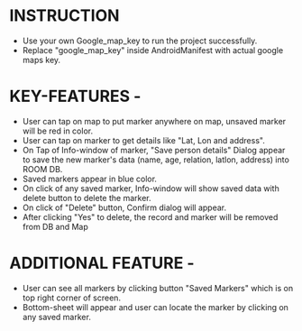 
# INSTRUCTION

- Use your own Google_map_key to run the project successfully.
- Replace "google_map_key" inside AndroidManifest with actual google maps key.


# KEY-FEATURES -

- User can tap on map to put marker anywhere on map, unsaved marker will be red in color.
- User can tap on marker to get details like "Lat, Lon and address".
- On Tap of Info-window of marker, "Save person details" Dialog appear to save the new marker's data (name, age, relation, latlon, address) into ROOM DB.
- Saved markers appear in blue color.
- On click of any saved marker, Info-window will show saved data with delete button to delete the marker.
- On click of "Delete" button, Confirm dialog will appear.
- After clicking "Yes" to delete, the record and marker will be removed from DB and Map


# ADDITIONAL FEATURE -

- User can see all markers by clicking button "Saved Markers" which is on top right corner of screen.
- Bottom-sheet will appear and user can locate the marker by clicking on any saved marker.